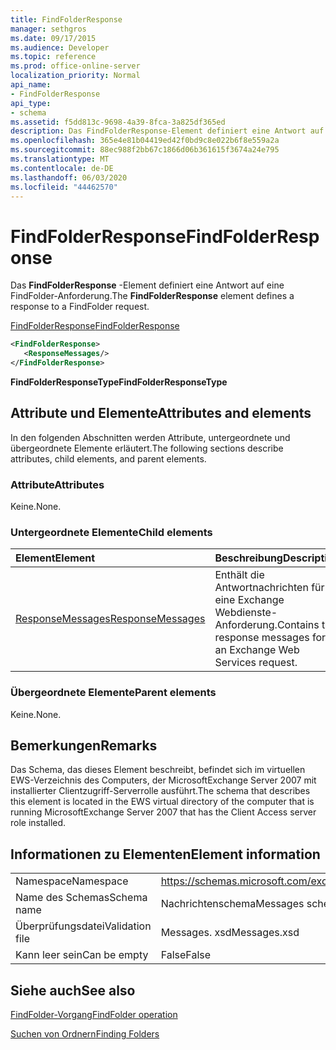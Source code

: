```yaml
---
title: FindFolderResponse
manager: sethgros
ms.date: 09/17/2015
ms.audience: Developer
ms.topic: reference
ms.prod: office-online-server
localization_priority: Normal
api_name:
- FindFolderResponse
api_type:
- schema
ms.assetid: f5dd813c-9698-4a39-8fca-3a825df365ed
description: Das FindFolderResponse-Element definiert eine Antwort auf eine FindFolder-Anforderung.
ms.openlocfilehash: 365e4e81b04419ed42f0bd9c8e022b6f8e559a2a
ms.sourcegitcommit: 88ec988f2bb67c1866d06b361615f3674a24e795
ms.translationtype: MT
ms.contentlocale: de-DE
ms.lasthandoff: 06/03/2020
ms.locfileid: "44462570"
---
```

# <a name="findfolderresponse"></a><span data-ttu-id="c631a-103">FindFolderResponse</span><span class="sxs-lookup"><span data-stu-id="c631a-103">FindFolderResponse</span></span>

<span data-ttu-id="c631a-104">Das **FindFolderResponse** -Element definiert eine Antwort auf eine FindFolder-Anforderung.</span><span class="sxs-lookup"><span data-stu-id="c631a-104">The **FindFolderResponse** element defines a response to a FindFolder request.</span></span> 
  
[<span data-ttu-id="c631a-105">FindFolderResponse</span><span class="sxs-lookup"><span data-stu-id="c631a-105">FindFolderResponse</span></span>](findfolderresponse.md)
  
```xml
<FindFolderResponse>
   <ResponseMessages/>
</FindFolderResponse>
```

 <span data-ttu-id="c631a-106">**FindFolderResponseType**</span><span class="sxs-lookup"><span data-stu-id="c631a-106">**FindFolderResponseType**</span></span>
## <a name="attributes-and-elements"></a><span data-ttu-id="c631a-107">Attribute und Elemente</span><span class="sxs-lookup"><span data-stu-id="c631a-107">Attributes and elements</span></span>

<span data-ttu-id="c631a-108">In den folgenden Abschnitten werden Attribute, untergeordnete und übergeordnete Elemente erläutert.</span><span class="sxs-lookup"><span data-stu-id="c631a-108">The following sections describe attributes, child elements, and parent elements.</span></span>
  
### <a name="attributes"></a><span data-ttu-id="c631a-109">Attribute</span><span class="sxs-lookup"><span data-stu-id="c631a-109">Attributes</span></span>

<span data-ttu-id="c631a-110">Keine.</span><span class="sxs-lookup"><span data-stu-id="c631a-110">None.</span></span>
  
### <a name="child-elements"></a><span data-ttu-id="c631a-111">Untergeordnete Elemente</span><span class="sxs-lookup"><span data-stu-id="c631a-111">Child elements</span></span>

|<span data-ttu-id="c631a-112">**Element**</span><span class="sxs-lookup"><span data-stu-id="c631a-112">**Element**</span></span>|<span data-ttu-id="c631a-113">**Beschreibung**</span><span class="sxs-lookup"><span data-stu-id="c631a-113">**Description**</span></span>|
|:-----|:-----|
|[<span data-ttu-id="c631a-114">ResponseMessages</span><span class="sxs-lookup"><span data-stu-id="c631a-114">ResponseMessages</span></span>](responsemessages.md) <br/> |<span data-ttu-id="c631a-115">Enthält die Antwortnachrichten für eine Exchange Webdienste-Anforderung.</span><span class="sxs-lookup"><span data-stu-id="c631a-115">Contains the response messages for an Exchange Web Services request.</span></span>  <br/> |
   
### <a name="parent-elements"></a><span data-ttu-id="c631a-116">Übergeordnete Elemente</span><span class="sxs-lookup"><span data-stu-id="c631a-116">Parent elements</span></span>

<span data-ttu-id="c631a-117">Keine.</span><span class="sxs-lookup"><span data-stu-id="c631a-117">None.</span></span>
  
## <a name="remarks"></a><span data-ttu-id="c631a-118">Bemerkungen</span><span class="sxs-lookup"><span data-stu-id="c631a-118">Remarks</span></span>

<span data-ttu-id="c631a-119">Das Schema, das dieses Element beschreibt, befindet sich im virtuellen EWS-Verzeichnis des Computers, der MicrosoftExchange Server 2007 mit installierter Clientzugriff-Serverrolle ausführt.</span><span class="sxs-lookup"><span data-stu-id="c631a-119">The schema that describes this element is located in the EWS virtual directory of the computer that is running MicrosoftExchange Server 2007 that has the Client Access server role installed.</span></span>
  
## <a name="element-information"></a><span data-ttu-id="c631a-120">Informationen zu Elementen</span><span class="sxs-lookup"><span data-stu-id="c631a-120">Element information</span></span>

|||
|:-----|:-----|
|<span data-ttu-id="c631a-121">Namespace</span><span class="sxs-lookup"><span data-stu-id="c631a-121">Namespace</span></span>  <br/> |https://schemas.microsoft.com/exchange/services/2006/messages  <br/> |
|<span data-ttu-id="c631a-122">Name des Schemas</span><span class="sxs-lookup"><span data-stu-id="c631a-122">Schema name</span></span>  <br/> |<span data-ttu-id="c631a-123">Nachrichtenschema</span><span class="sxs-lookup"><span data-stu-id="c631a-123">Messages schema</span></span>  <br/> |
|<span data-ttu-id="c631a-124">Überprüfungsdatei</span><span class="sxs-lookup"><span data-stu-id="c631a-124">Validation file</span></span>  <br/> |<span data-ttu-id="c631a-125">Messages. xsd</span><span class="sxs-lookup"><span data-stu-id="c631a-125">Messages.xsd</span></span>  <br/> |
|<span data-ttu-id="c631a-126">Kann leer sein</span><span class="sxs-lookup"><span data-stu-id="c631a-126">Can be empty</span></span>  <br/> |<span data-ttu-id="c631a-127">False</span><span class="sxs-lookup"><span data-stu-id="c631a-127">False</span></span>  <br/> |
   
## <a name="see-also"></a><span data-ttu-id="c631a-128">Siehe auch</span><span class="sxs-lookup"><span data-stu-id="c631a-128">See also</span></span>



[<span data-ttu-id="c631a-129">FindFolder-Vorgang</span><span class="sxs-lookup"><span data-stu-id="c631a-129">FindFolder operation</span></span>](findfolder-operation.md)


[<span data-ttu-id="c631a-130">Suchen von Ordnern</span><span class="sxs-lookup"><span data-stu-id="c631a-130">Finding Folders</span></span>](https://msdn.microsoft.com/library/9124d868-017a-43f0-b915-5c0082cacec9%28Office.15%29.aspx)

